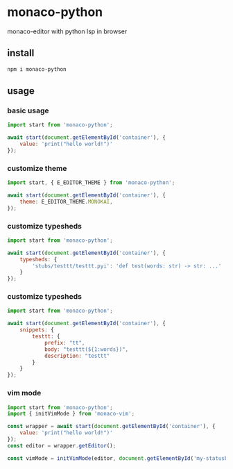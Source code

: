 # monaco-python

monaco-editor with python lsp in browser

## install
```bash
npm i monaco-python
```

## usage

### basic usage
```javascript
import start from 'monaco-python';

await start(document.getElementById('container'), {
	value: 'print("hello world!")'
});
```

### customize theme
```javascript
import start, { E_EDITOR_THEME } from 'monaco-python';

await start(document.getElementById('container'), {
	theme: E_EDITOR_THEME.MONOKAI,
});
```

### customize typesheds
```javascript
import start from 'monaco-python';

await start(document.getElementById('container'), {
	typesheds: {
		'stubs/testtt/testtt.pyi': 'def test(words: str) -> str: ...'
	}
});
```

### customize typesheds
```javascript
import start from 'monaco-python';

await start(document.getElementById('container'), {
	snippets: {
		testtt: {
			prefix: "tt",
			body: "testtt(${1:words})",
			description: "testtt"
		}
	}
});
```

### vim mode
```javascript
import start from 'monaco-python';
import { initVimMode } from 'monaco-vim';

const wrapper = await start(document.getElementById('container'), {
	value: 'print("hello world!")'
});
const editor = wrapper.getEditor();

const vimMode = initVimMode(editor, document.getElementById('my-statusbar'))
```